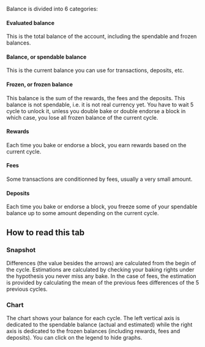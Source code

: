 Balance is divided into 6 categories:

#### Evaluated balance
This is the total balance of the account, including the spendable and frozen balances.

#### Balance, or spendable balance
This is the current balance you can use for transactions, deposits, etc.

#### Frozen, or frozen balance
This balance is the sum of the rewards, the fees and the deposits. This balance is not spendable,
i.e. it is not real currency yet. You have to wait 5 cycle to unlock it, unless you double bake or
double endorse a block in which case, you lose all frozen balance of the current cycle.

#### Rewards
Each time you bake or endorse a block, you earn rewards based on the current cycle.

#### Fees
Some transactions are conditionned by fees, usually a very small amount.

#### Deposits
Each time you bake or endorse a block, you freeze some of your spendable balance up to some
amount depending on the current cycle.

## How to read this tab

### Snapshot
Differences (the value besides the arrows) are calculated from the begin of the cycle.
Estimations are calculated by checking your baking rights under the hypothesis you never miss any
bake. In the case of fees, the estimation is provided by calculating the mean of the previous
fees differences of the 5 previous cycles.

### Chart

The chart shows your balance for each cycle. The left vertical axis is dedicated to the spendable
balance (actual and estimated) while the right axis is dedicated to the frozen balances (including
rewards, fees and deposits). You can click on the legend to hide graphs.
